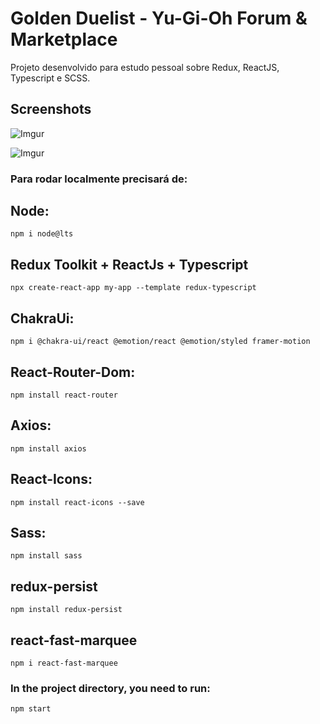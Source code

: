 
# Golden Duelist - Yu-Gi-Oh Forum & Marketplace

Projeto desenvolvido para estudo pessoal sobre Redux, ReactJS, Typescript e SCSS.


## Screenshots

![Imgur](https://i.imgur.com/K11yKa3.png)

![Imgur](https://i.imgur.com/APoiypG.png)

### Para rodar localmente precisará de: 

## Node:
`npm i node@lts`

## Redux Toolkit + ReactJs + Typescript
`npx create-react-app my-app --template redux-typescript
`
## ChakraUi:
`npm i @chakra-ui/react @emotion/react @emotion/styled framer-motion
`
## React-Router-Dom:
`npm install react-router
`
## Axios:
`npm install axios
`
## React-Icons:
`npm install react-icons --save
`
## Sass:
`npm install sass
`
## redux-persist
`npm install redux-persist
`

## react-fast-marquee
`npm i react-fast-marquee
`
### In the project directory, you need to run:
`npm start
`

